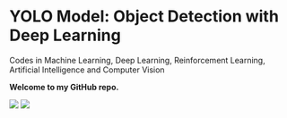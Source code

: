 # YOLO Model: Object Detection with Deep Learning

Codes in Machine Learning, Deep Learning, Reinforcement Learning, Artificial Intelligence and Computer Vision

<b> Welcome to my GitHub repo. </b>

<img src=https://github.com/RubensZimbres/Repo-2018/blob/master/YOLO%20model/YOLO.png>

<img src=https://github.com/RubensZimbres/Repo-2018/blob/master/YOLO%20model/YOLO2.png>
